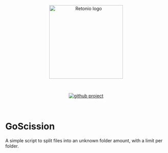 <p align="center">
  <a href="https://npmjs.com/package/retonio" target="_blank" rel="noopener noreferrer">
    <img width="230" src="https://ik.imagekit.io/vrfrbvdn0j/sddev/GoScission.svg?ik-sdk-version=javascript-1.4.3&updatedAt=1643638979487" alt="Retonio logo">
  </a>
</p>
<br/>
<p align="center">
  <!-- <a href="https://npmjs.com/package/retonio"><img src="https://badgen.net/npm/v/retonio" alt="npm package"></a> -->
  <a href="https://github.com/sdoerger/GoScission"><img src="https://badgen.net/github/release/sdoerger/GoScission/" alt="github project"></a>
</p>
<br/>

# GoScission
A simple script to split files into an unknown folder amount, with a limit per folder.

<!-- - 📦 Wrapps a Pinia Store in one line
- 🔧 Customizeable
- ⏳ Loading States -->